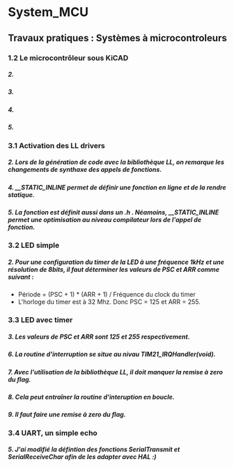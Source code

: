 # System_MCU

## Travaux pratiques : Systèmes à microcontroleurs

### 1.2 Le microcontrôleur sous KiCAD

##### 2.

##### 3.

##### 4.

##### 5.

### 3.1 Activation des LL drivers

##### 2. Lors de la génération de code avec la bibliothèque LL, on remarque les changements de synthaxe des appels de fonctions.  

##### 4. __STATIC_INLINE permet de définir une fonction en ligne et de la rendre statique.

##### 5. La fonction est définit aussi dans un .h . Néamoins, __STATIC_INLINE permet une optimisation au niveau compilateur lors de l'appel de fonction. 

### 3.2 LED simple

##### 2. Pour une configuration du timer de la LED à une fréquence 1kHz et une résolution de 8bits, il faut déterminer les valeurs de PSC et ARR comme suivant : 
- Période = (PSC + 1) * (ARR + 1) / Fréquence du clock du timer
- L'horloge du timer est à 32 Mhz. Donc PSC = 125 et ARR = 255.

### 3.3 LED avec timer

##### 3. Les valeurs de PSC et ARR sont 125 et 255 respectivement.

##### 6. La routine d'interruption se situe au nivau TIM21_IRQHandler(void). 

##### 7. Avec l'utilisation de la bibliothèque LL, il doit manquer la remise à zero du flag.

##### 8. Cela peut entraîner la routine d'interuption en boucle. 

##### 9. Il faut faire une remise à zero du flag.

### 3.4 UART, un simple echo

##### 5. J'ai modifié la défintion des fonctions SerialTransmit et SerialReceiveChar afin de les adapter avec HAL :)
